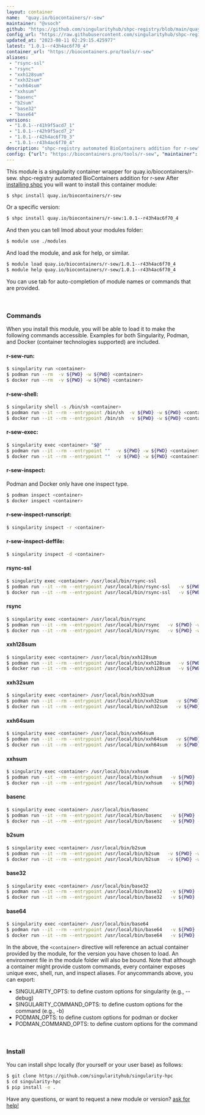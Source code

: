 ```yaml
---
layout: container
name:  "quay.io/biocontainers/r-sew"
maintainer: "@vsoch"
github: "https://github.com/singularityhub/shpc-registry/blob/main/quay.io/biocontainers/r-sew/container.yaml"
config_url: "https://raw.githubusercontent.com/singularityhub/shpc-registry/main/quay.io/biocontainers/r-sew/container.yaml"
updated_at: "2023-08-11 02:29:15.425977"
latest: "1.0.1--r43h4ac6f70_4"
container_url: "https://biocontainers.pro/tools/r-sew"
aliases:
 - "rsync-ssl"
 - "rsync"
 - "xxh128sum"
 - "xxh32sum"
 - "xxh64sum"
 - "xxhsum"
 - "basenc"
 - "b2sum"
 - "base32"
 - "base64"
versions:
 - "1.0.1--r41h9f5acd7_1"
 - "1.0.1--r42h9f5acd7_2"
 - "1.0.1--r42h4ac6f70_3"
 - "1.0.1--r43h4ac6f70_4"
description: "shpc-registry automated BioContainers addition for r-sew"
config: {"url": "https://biocontainers.pro/tools/r-sew", "maintainer": "@vsoch", "description": "shpc-registry automated BioContainers addition for r-sew", "latest": {"1.0.1--r43h4ac6f70_4": "sha256:a6db50277a94ecb6052ae93060452e5994bca17d80f6fa2e647973a5f2d29787"}, "tags": {"1.0.1--r41h9f5acd7_1": "sha256:853e3d8cbf9d4e2136e271899e9c352325748bf93cc0f460244d2a3fb9905ac7", "1.0.1--r42h9f5acd7_2": "sha256:271fa5a7ad69d70eab0a091bbfa4e2a77671449b50d865f9292139be40c5bcbd", "1.0.1--r42h4ac6f70_3": "sha256:44b624905894e667cb03c511dda20dd0a351940f18eabc54780ef52b806cb3f7", "1.0.1--r43h4ac6f70_4": "sha256:a6db50277a94ecb6052ae93060452e5994bca17d80f6fa2e647973a5f2d29787"}, "docker": "quay.io/biocontainers/r-sew", "aliases": {"rsync-ssl": "/usr/local/bin/rsync-ssl", "rsync": "/usr/local/bin/rsync", "xxh128sum": "/usr/local/bin/xxh128sum", "xxh32sum": "/usr/local/bin/xxh32sum", "xxh64sum": "/usr/local/bin/xxh64sum", "xxhsum": "/usr/local/bin/xxhsum", "basenc": "/usr/local/bin/basenc", "b2sum": "/usr/local/bin/b2sum", "base32": "/usr/local/bin/base32", "base64": "/usr/local/bin/base64"}}
---
```


This module is a singularity container wrapper for quay.io/biocontainers/r-sew.
shpc-registry automated BioContainers addition for r-sew
After [installing shpc](#install) you will want to install this container module:


```bash
$ shpc install quay.io/biocontainers/r-sew
```

Or a specific version:

```bash
$ shpc install quay.io/biocontainers/r-sew:1.0.1--r43h4ac6f70_4
```

And then you can tell lmod about your modules folder:

```bash
$ module use ./modules
```

And load the module, and ask for help, or similar.

```bash
$ module load quay.io/biocontainers/r-sew/1.0.1--r43h4ac6f70_4
$ module help quay.io/biocontainers/r-sew/1.0.1--r43h4ac6f70_4
```

You can use tab for auto-completion of module names or commands that are provided.

<br>

### Commands

When you install this module, you will be able to load it to make the following commands accessible.
Examples for both Singularity, Podman, and Docker (container technologies supported) are included.

#### r-sew-run:

```bash
$ singularity run <container>
$ podman run --rm  -v ${PWD} -w ${PWD} <container>
$ docker run --rm  -v ${PWD} -w ${PWD} <container>
```

#### r-sew-shell:

```bash
$ singularity shell -s /bin/sh <container>
$ podman run --it --rm --entrypoint /bin/sh  -v ${PWD} -w ${PWD} <container>
$ docker run --it --rm --entrypoint /bin/sh  -v ${PWD} -w ${PWD} <container>
```

#### r-sew-exec:

```bash
$ singularity exec <container> "$@"
$ podman run --it --rm --entrypoint ""  -v ${PWD} -w ${PWD} <container> "$@"
$ docker run --it --rm --entrypoint ""  -v ${PWD} -w ${PWD} <container> "$@"
```

#### r-sew-inspect:

Podman and Docker only have one inspect type.

```bash
$ podman inspect <container>
$ docker inspect <container>
```

#### r-sew-inspect-runscript:

```bash
$ singularity inspect -r <container>
```

#### r-sew-inspect-deffile:

```bash
$ singularity inspect -d <container>
```


#### rsync-ssl

```bash
$ singularity exec <container> /usr/local/bin/rsync-ssl
$ podman run --it --rm --entrypoint /usr/local/bin/rsync-ssl   -v ${PWD} -w ${PWD} <container> -c " $@"
$ docker run --it --rm --entrypoint /usr/local/bin/rsync-ssl   -v ${PWD} -w ${PWD} <container> -c " $@"
```


#### rsync

```bash
$ singularity exec <container> /usr/local/bin/rsync
$ podman run --it --rm --entrypoint /usr/local/bin/rsync   -v ${PWD} -w ${PWD} <container> -c " $@"
$ docker run --it --rm --entrypoint /usr/local/bin/rsync   -v ${PWD} -w ${PWD} <container> -c " $@"
```


#### xxh128sum

```bash
$ singularity exec <container> /usr/local/bin/xxh128sum
$ podman run --it --rm --entrypoint /usr/local/bin/xxh128sum   -v ${PWD} -w ${PWD} <container> -c " $@"
$ docker run --it --rm --entrypoint /usr/local/bin/xxh128sum   -v ${PWD} -w ${PWD} <container> -c " $@"
```


#### xxh32sum

```bash
$ singularity exec <container> /usr/local/bin/xxh32sum
$ podman run --it --rm --entrypoint /usr/local/bin/xxh32sum   -v ${PWD} -w ${PWD} <container> -c " $@"
$ docker run --it --rm --entrypoint /usr/local/bin/xxh32sum   -v ${PWD} -w ${PWD} <container> -c " $@"
```


#### xxh64sum

```bash
$ singularity exec <container> /usr/local/bin/xxh64sum
$ podman run --it --rm --entrypoint /usr/local/bin/xxh64sum   -v ${PWD} -w ${PWD} <container> -c " $@"
$ docker run --it --rm --entrypoint /usr/local/bin/xxh64sum   -v ${PWD} -w ${PWD} <container> -c " $@"
```


#### xxhsum

```bash
$ singularity exec <container> /usr/local/bin/xxhsum
$ podman run --it --rm --entrypoint /usr/local/bin/xxhsum   -v ${PWD} -w ${PWD} <container> -c " $@"
$ docker run --it --rm --entrypoint /usr/local/bin/xxhsum   -v ${PWD} -w ${PWD} <container> -c " $@"
```


#### basenc

```bash
$ singularity exec <container> /usr/local/bin/basenc
$ podman run --it --rm --entrypoint /usr/local/bin/basenc   -v ${PWD} -w ${PWD} <container> -c " $@"
$ docker run --it --rm --entrypoint /usr/local/bin/basenc   -v ${PWD} -w ${PWD} <container> -c " $@"
```


#### b2sum

```bash
$ singularity exec <container> /usr/local/bin/b2sum
$ podman run --it --rm --entrypoint /usr/local/bin/b2sum   -v ${PWD} -w ${PWD} <container> -c " $@"
$ docker run --it --rm --entrypoint /usr/local/bin/b2sum   -v ${PWD} -w ${PWD} <container> -c " $@"
```


#### base32

```bash
$ singularity exec <container> /usr/local/bin/base32
$ podman run --it --rm --entrypoint /usr/local/bin/base32   -v ${PWD} -w ${PWD} <container> -c " $@"
$ docker run --it --rm --entrypoint /usr/local/bin/base32   -v ${PWD} -w ${PWD} <container> -c " $@"
```


#### base64

```bash
$ singularity exec <container> /usr/local/bin/base64
$ podman run --it --rm --entrypoint /usr/local/bin/base64   -v ${PWD} -w ${PWD} <container> -c " $@"
$ docker run --it --rm --entrypoint /usr/local/bin/base64   -v ${PWD} -w ${PWD} <container> -c " $@"
```



In the above, the `<container>` directive will reference an actual container provided
by the module, for the version you have chosen to load. An environment file in the
module folder will also be bound. Note that although a container
might provide custom commands, every container exposes unique exec, shell, run, and
inspect aliases. For anycommands above, you can export:

 - SINGULARITY_OPTS: to define custom options for singularity (e.g., --debug)
 - SINGULARITY_COMMAND_OPTS: to define custom options for the command (e.g., -b)
 - PODMAN_OPTS: to define custom options for podman or docker
 - PODMAN_COMMAND_OPTS: to define custom options for the command

<br>

### Install

You can install shpc locally (for yourself or your user base) as follows:

```bash
$ git clone https://github.com/singularityhub/singularity-hpc
$ cd singularity-hpc
$ pip install -e .
```

Have any questions, or want to request a new module or version? [ask for help!](https://github.com/singularityhub/singularity-hpc/issues)